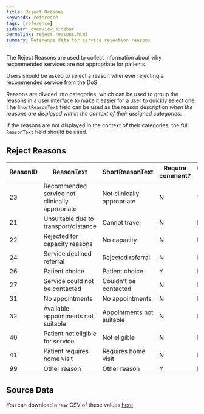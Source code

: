 ```yaml
---
title: Reject Reasons
keywords: reference
tags: [reference]
sidebar: overview_sidebar
permalink: reject_reasons.html
summary: Reference data for service rejection reasons
---
```


The Reject Reasons are used to collect information about why recommended services are not appropriate for patients.

Users should be asked to select a reason whenever rejecting a recommended service from the DoS.

Reasons are divided into categories, which can be used to group the reasons in a user interface to make it easier for a user to quickly select one. The `ShortReasonText` field can be used as the reason description *when the reasons are displayed within the context of their assigned categories*. 

If the reasons are not displayed in the context of their categories, the full `ReasonText` field should be used.

## Reject Reasons ##

| ReasonID | ReasonText | ShortReasonText | Require comment? | Clinicians only? | Category |
|-|-|-|-|-|-|
| 23 | Recommended service not clinically appropriate | Not clinically appropriate | N | Y | Clinician |
| 21 | Unsuitable due to transport/distance |	Cannot travel | N | N | Patient |
| 22 | Rejected for capacity reasons | No capacity | N | N | Service |
| 24 | Service declined referral | Rejected referral | N | N | Service |
| 26 | Patient choice | Patient choice | Y | N | Patient |
| 27 | Service could not be contacted | Couldn't be contacted | N | N | Service |
| 31 | No appointments | No appointments | N | N | Service |
| 32 | Available appointments not suitable | Appointments not suitable | N | N | Service |
| 40 | Patient not eligible for service | Not eligible | N | N | Patient |
| 41 | Patient requires home visit | Requires home visit | N | N | Patient |
| 99 | Other reason | Other reason | Y | N | Other |
  
## Source Data ##

You can download a raw CSV of these values [here](data_downloads/reject_reasons_draft_191218.csv)
